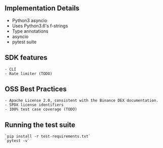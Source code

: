 Implementation Details
----------------------

- Python3 asyncio
- Uses Python3.6's f-strings
- Type annotations
- asyncio
- pytest suite


SDK features
------------
    - CLI
    - Rate limiter (TODO)


OSS Best Practices
------------------
    - Apache License 2.0, consistent with the Binance DEX documentation.
    - SPDX license identifiers
    - 100% test case coverage (TODO)


Running the test suite
----------------------

    `pip install -r test-requirements.txt`
    `pytest -v`
